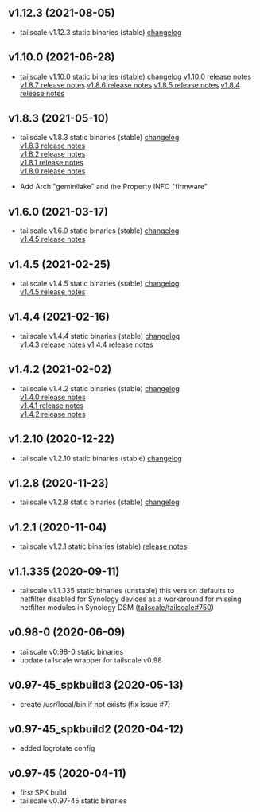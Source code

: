 ## v1.12.3 (2021-08-05)
- tailscale v1.12.3 static binaries (stable)
  [changelog](https://github.com/tailscale/tailscale/compare/v1.12.1...v1.12.3)
  
## v1.10.0 (2021-06-28)
- tailscale v1.10.0 static binaries (stable)
  [changelog](https://github.com/tailscale/tailscale/compare/v1.8.3...v1.10.0)
  [v1.10.0 release notes](https://github.com/tailscale/tailscale/releases/tag/v1.10.0)
  [v1.8.7 release notes](https://github.com/tailscale/tailscale/releases/tag/v1.8.7)
  [v1.8.6 release notes](https://github.com/tailscale/tailscale/releases/tag/v1.8.6)
  [v1.8.5 release notes](https://github.com/tailscale/tailscale/releases/tag/v1.8.5)
  [v1.8.4 release notes](https://github.com/tailscale/tailscale/releases/tag/v1.8.4)

## v1.8.3 (2021-05-10)
- tailscale v1.8.3 static binaries (stable)
  [changelog](https://github.com/tailscale/tailscale/compare/v1.6.0...v1.8.3)  
  [v1.8.3 release notes](https://github.com/tailscale/tailscale/releases/tag/v1.8.3)  
  [v1.8.2 release notes](https://github.com/tailscale/tailscale/releases/tag/v1.8.2)  
  [v1.8.1 release notes](https://github.com/tailscale/tailscale/releases/tag/v1.8.1)  
  [v1.8.0 release notes](https://github.com/tailscale/tailscale/releases/tag/v1.8.0)  

- Add Arch "geminilake" and the Property INFO "firmware"
  
## v1.6.0 (2021-03-17)
- tailscale v1.6.0 static binaries (stable)
  [changelog](https://github.com/tailscale/tailscale/compare/v1.4.5...v1.6.0)  
  [v1.4.5 release notes](https://github.com/tailscale/tailscale/releases/tag/v1.6.0)

## v1.4.5 (2021-02-25)
- tailscale v1.4.5 static binaries (stable)
  [changelog](https://github.com/tailscale/tailscale/compare/v1.4.4...v1.4.5)  
  [v1.4.5 release notes](https://github.com/tailscale/tailscale/releases/tag/v1.4.5)

## v1.4.4 (2021-02-16)
- tailscale v1.4.4 static binaries (stable)
  [changelog](https://github.com/tailscale/tailscale/compare/v1.4.2...v1.4.4)  
  [v1.4.3 release notes](https://github.com/tailscale/tailscale/releases/tag/v1.4.3)
  [v1.4.4 release notes](https://github.com/tailscale/tailscale/releases/tag/v1.4.4)

## v1.4.2 (2021-02-02)
- tailscale v1.4.2 static binaries (stable)
  [changelog](https://github.com/tailscale/tailscale/compare/v1.2.10...v1.4.2)  
  [v1.4.0 release notes](https://github.com/tailscale/tailscale/releases/tag/v1.4.0)  
  [v1.4.1 release notes](https://github.com/tailscale/tailscale/releases/tag/v1.4.1)  
  [v1.4.2 release notes](https://github.com/tailscale/tailscale/releases/tag/v1.4.2)  

## v1.2.10 (2020-12-22)

- tailscale v1.2.10 static binaries (stable) 
  [changelog](https://github.com/tailscale/tailscale/compare/v1.2.8...v1.2.10)

## v1.2.8 (2020-11-23)

- tailscale v1.2.8 static binaries (stable) 
  [changelog](https://github.com/tailscale/tailscale/compare/v1.2.1...v1.2.8)

## v1.2.1 (2020-11-04)

- tailscale v1.2.1 static binaries (stable) 
  [release notes](https://github.com/tailscale/tailscale/releases/tag/v1.2.0)

## v1.1.335 (2020-09-11)

- tailscale v1.1.335 static binaries (unstable)
  this version defaults to netfilter disabled for Synology devices as a
  workaround for missing netfilter modules in Synology DSM ([tailscale/tailscale#750](https://github.com/tailscale/tailscale/pull/750))

## v0.98-0 (2020-06-09)

- tailscale v0.98-0 static binaries
- update tailscale wrapper for tailscale v0.98

## v0.97-45_spkbuild3 (2020-05-13)

- create /usr/local/bin if not exists (fix issue #7)

## v0.97-45_spkbuild2 (2020-04-12)

- added logrotate config

## v0.97-45 (2020-04-11)

- first SPK build
- tailscale v0.97-45 static binaries
